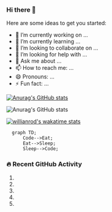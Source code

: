 ### Hi there 👋

<!--
**JohnAOSC/JohnAOSC** is a ✨ _special_ ✨ repository because its `README.md` (this file) appears on your GitHub profile.
--->
Here are some ideas to get you started:

- 🔭 I’m currently working on ...
- 🌱 I’m currently learning ...
- 👯 I’m looking to collaborate on ...
- 🤔 I’m looking for help with ...
- 💬 Ask me about ...
- 📫 How to reach me: ...
- 😄 Pronouns: ...
- ⚡ Fun fact: ...

[![Anurag's GitHub stats](https://github-readme-stats.vercel.app/api?username=JohnAOSC&show_icons=true&hide_border=false&title_color=3B1F94f&icon_color=FFE500&bg_color=09131B&text_color=ffffff&border_color=0c1a25)](https://github.com/anuraghazra/github-readme-stats)

![Anurag's GitHub stats](https://github-readme-stats.vercel.app/api?username=JohnAOSC&count_private=true)

[![willianrod's wakatime stats](https://github-readme-stats.vercel.app/api/wakatime?username=JohnAOSC)](https://github.com/anuraghazra/github-readme-stats)

```mermaid
  graph TD;
      Code-->Eat;
      Eat-->Sleep;
      Sleep-->Code;
```

### 🔥 Recent GitHub Activity


<!--START_SECTION:activity-->
1. 
2. 
3. 
4. 
5. 
<!--END_SECTION:activity-->


